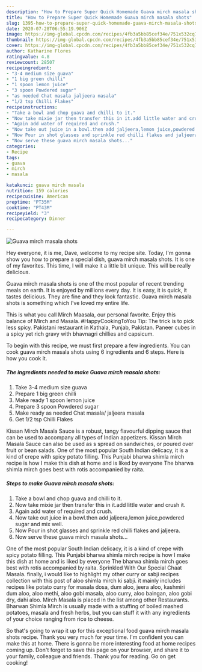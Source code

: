 ```yaml
---
description: "How to Prepare Super Quick Homemade Guava mirch masala shots"
title: "How to Prepare Super Quick Homemade Guava mirch masala shots"
slug: 1395-how-to-prepare-super-quick-homemade-guava-mirch-masala-shots
date: 2020-07-28T06:55:19.906Z
image: https://img-global.cpcdn.com/recipes/4fb3a5bb85cef34e/751x532cq70/guava-mirch-masala-shots-recipe-main-photo.jpg
thumbnail: https://img-global.cpcdn.com/recipes/4fb3a5bb85cef34e/751x532cq70/guava-mirch-masala-shots-recipe-main-photo.jpg
cover: https://img-global.cpcdn.com/recipes/4fb3a5bb85cef34e/751x532cq70/guava-mirch-masala-shots-recipe-main-photo.jpg
author: Katharine Flores
ratingvalue: 4.8
reviewcount: 28507
recipeingredient:
- "3-4 medium size guava"
- "1 big green chilli"
- "1 spoon lemon juice"
- "3 spoon Powdered sugar"
- "as needed Chat masala jaljeera masala"
- "1/2 tsp Chilli Flakes"
recipeinstructions:
- "Take a bowl and chop guava and chilli to it."
- "Now take mixie jar then transfer this in it.add little water and crush it."
- "Again add water of required and crush."
- "Now take out juice in a bowl.then add jaljeera,lemon juice,powdered sugar and mix well."
- "Now Pour in shot glasses and sprinkle red chilli flakes and jaljeera."
- "Now serve these guava mirch masala shots..."
categories:
- Recipe
tags:
- guava
- mirch
- masala

katakunci: guava mirch masala 
nutrition: 159 calories
recipecuisine: American
preptime: "PT35M"
cooktime: "PT43M"
recipeyield: "3"
recipecategory: Dinner

---
```



![Guava mirch masala shots](https://img-global.cpcdn.com/recipes/4fb3a5bb85cef34e/751x532cq70/guava-mirch-masala-shots-recipe-main-photo.jpg)

Hey everyone, it is me, Dave, welcome to my recipe site. Today, I'm gonna show you how to prepare a special dish, guava mirch masala shots. It is one of my favorites. This time, I will make it a little bit unique. This will be really delicious.

Guava mirch masala shots is one of the most popular of recent trending meals on earth. It is enjoyed by millions every day. It is easy, it is quick, it tastes delicious. They are fine and they look fantastic. Guava mirch masala shots is something which I've loved my entire life.

This is what you call Mirch Maasala, our personal favorite. Enjoy this balance of Mirch and Masala. #HappyCookingToYou Tip: The trick is to pick less spicy. Pakistani restaurant in Kathala, Punjab, Pakistan. Paneer cubes in a spicy yet rich gravy with bhavnagri chillies and capsicum.


To begin with this recipe, we must first prepare a few ingredients. You can cook guava mirch masala shots using 6 ingredients and 6 steps. Here is how you cook it.

<!--inarticleads1-->

##### The ingredients needed to make Guava mirch masala shots:

1. Take 3-4 medium size guava
1. Prepare 1 big green chilli
1. Make ready 1 spoon lemon juice
1. Prepare 3 spoon Powdered sugar
1. Make ready as needed Chat masala/ jaljeera masala
1. Get 1/2 tsp Chilli Flakes


Kissan Mirch Masala Sauce is a robust, tangy flavourful dipping sauce that can be used to accompany all types of Indian appetizers. Kissan Mirch Masala Sauce can also be used as s spread on sandwiches, or poured over fruit or bean salads. One of the most popular South Indian delicacy, it is a kind of crepe with spicy potato filling. This Punjabi bharwa shimla mirch recipe is how I make this dish at home and is liked by everyone The bharwa shimla mirch goes best with rotis accompanied by raita. 

<!--inarticleads2-->

##### Steps to make Guava mirch masala shots:

1. Take a bowl and chop guava and chilli to it.
1. Now take mixie jar then transfer this in it.add little water and crush it.
1. Again add water of required and crush.
1. Now take out juice in a bowl.then add jaljeera,lemon juice,powdered sugar and mix well.
1. Now Pour in shot glasses and sprinkle red chilli flakes and jaljeera.
1. Now serve these guava mirch masala shots...


One of the most popular South Indian delicacy, it is a kind of crepe with spicy potato filling. This Punjabi bharwa shimla mirch recipe is how I make this dish at home and is liked by everyone The bharwa shimla mirch goes best with rotis accompanied by raita. Sprinkled With Our Special Chaat Masala. finally, i would like to highlight my other curry or sabji recipes collection with this post of aloo shimla mirch ki sabji. it mainly includes recipes like potato curry for masala dosa, dum aloo, jeera aloo, kashmiri dum aloo, aloo methi, aloo gobi masala, aloo curry, aloo baingan, aloo gobi dry, dahi aloo. Mirch Masala is placed in the list among other Restaurants. Bharwan Shimla Mirch is usually made with a stuffing of boiled mashed potatoes, masala and fresh herbs, but you can stuff it with any ingredients of your choice ranging from rice to cheese. 

So that's going to wrap it up for this exceptional food guava mirch masala shots recipe. Thank you very much for your time. I'm confident you can make this at home. There is gonna be more interesting food at home recipes coming up. Don't forget to save this page on your browser, and share it to your family, colleague and friends. Thank you for reading. Go on get cooking!
